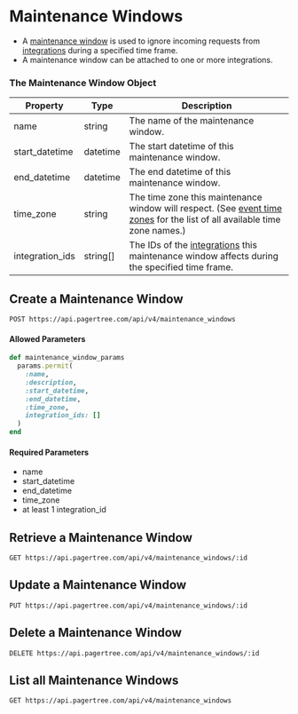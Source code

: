 # Maintenance Windows

* A [maintenance window](../maintenance-windows.md) is used to ignore incoming requests from [integrations](../integrations.md) during a specified time frame.
* A maintenance window can be attached to one or more integrations.

### The Maintenance Window Object <a href="#the-maintenance-window-object" id="the-maintenance-window-object"></a>

| Property         | Type      | Description                                                                                                                                                      |
| ---------------- | --------- | ---------------------------------------------------------------------------------------------------------------------------------------------------------------- |
| name             | string    | The name of the maintenance window.                                                                                                                              |
| start\_datetime  | datetime  | The start datetime of this maintenance window.                                                                                                                   |
| end\_datetime    | datetime  | The end datetime of this maintenance window.                                                                                                                     |
| time\_zone       | string    | The time zone this maintenance window will respect. (See [event time zones](events.md#list-all-event-time-zones) for the list of all available time zone names.) |
| integration\_ids | string\[] | The IDs of the [integrations](integrations.md) this maintenance window affects during the specified time frame.                                                  |

## Create a Maintenance Window <a href="#create-a-maintenance-window" id="create-a-maintenance-window"></a>

```
POST https://api.pagertree.com/api/v4/maintenance_windows
```

#### **Allowed Parameters**

```ruby
def maintenance_window_params
  params.permit(
    :name,
    :description,
    :start_datetime,
    :end_datetime,
    :time_zone,
    integration_ids: []
  )
end
```

#### **Required Parameters**

* name
* start\_datetime
* end\_datetime
* time\_zone
* at least 1 integration\_id

## Retrieve a Maintenance Window <a href="#retrieve-a-maintenance-window" id="retrieve-a-maintenance-window"></a>

```
GET https://api.pagertree.com/api/v4/maintenance_windows/:id
```

## Update a Maintenance Window <a href="#update-a-maintenance-window" id="update-a-maintenance-window"></a>

```
PUT https://api.pagertree.com/api/v4/maintenance_windows/:id
```

## Delete a Maintenance Window <a href="#delete-a-maintenance-window" id="delete-a-maintenance-window"></a>

```
DELETE https://api.pagertree.com/api/v4/maintenance_windows/:id
```

## List all Maintenance Windows <a href="#list-all-maintenance-windows" id="list-all-maintenance-windows"></a>

```
GET https://api.pagertree.com/api/v4/maintenance_windows
```
